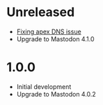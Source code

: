 # Unreleased

* [Fixing apex DNS issue](https://github.com/ordinaryexperts/aws-marketplace-oe-patterns-cdk-common/issues/5)
* Upgrade to Mastodon 4.1.0

# 1.0.0

* Initial development
* Upgrade to Mastodon 4.0.2
